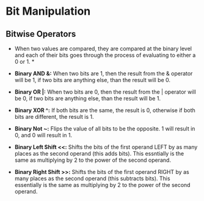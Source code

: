 # Bit Manipulation

## Bitwise Operators

* When two values are compared, they are compared at the binary level and each of their bits goes through the process of evaluating to either a 0 or 1. *

* **Binary AND &:** When two bits are 1, then the result from the & operator will be 1, if two bits are anything else, than the result will be 0. 
* **Binary OR |:** When two bits are 0, then the result from the | operator will be 0, if two bits are anything else, than the result will be 1.
* **Binary XOR ^:** If both bits are the same, the result is 0, otherwise if both bits are different, the result is 1.
* **Binary Not ~:** Flips the value of all bits to be the opposite. 1 will result in 0, and 0 will result in 1.
* **Binary Left Shift <<:** Shifts the bits of the first operand LEFT by as many places as the second operand (this adds bits). This essntially is the same as multiplying by 2 to the power of the second operand.
* **Binary Right Shift >>:** Shifts the bits of the first operand RIGHT by as many places as the second operand (this subtracts bits). This essentially is the same as multiplying by 2 to the power of the second operand.
